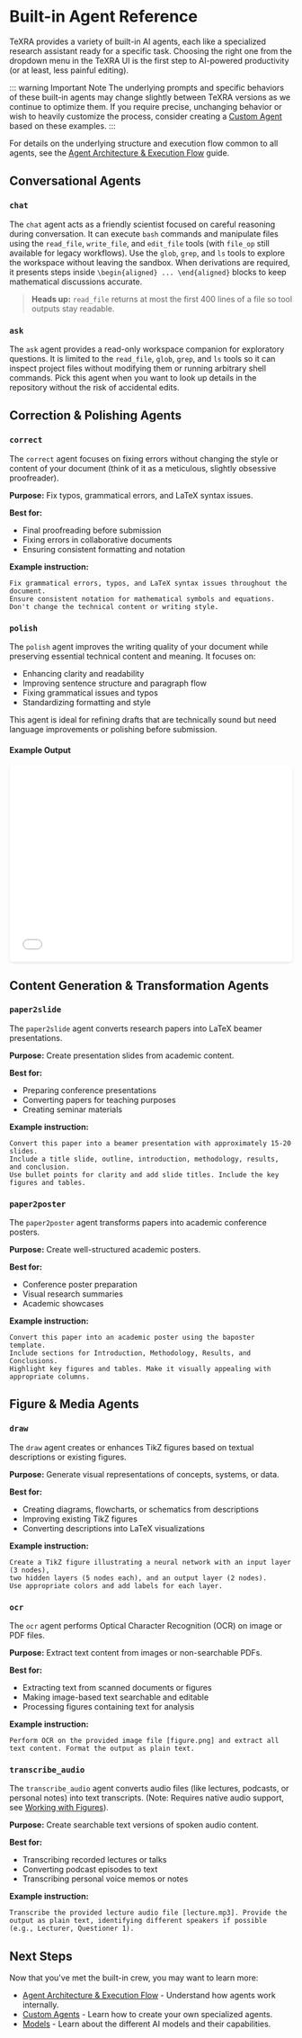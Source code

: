 # Built-in Agent Reference

TeXRA provides a variety of built-in AI agents, each like a specialized research assistant ready for a specific task. Choosing the right one from the dropdown menu in the TeXRA UI is the first step to AI-powered productivity (or at least, less painful editing).

::: warning Important Note
The underlying prompts and specific behaviors of these built-in agents may change slightly between TeXRA versions as we continue to optimize them. If you require precise, unchanging behavior or wish to heavily customize the process, consider creating a [Custom Agent](./custom-agents.md) based on these examples.
:::

For details on the underlying structure and execution flow common to all agents, see the [Agent Architecture & Execution Flow](./agent-architecture.md) guide.

## Conversational Agents

### `chat`

The `chat` agent acts as a friendly scientist focused on careful reasoning during conversation.
It can execute `bash` commands and manipulate files using the `read_file`,
`write_file`, and `edit_file` tools (with `file_op` still available for legacy
workflows).
Use the `glob`, `grep`, and `ls` tools to explore the workspace without leaving the sandbox.
When derivations are required, it presents steps inside `\begin{aligned} ... \end{aligned}` blocks
to keep mathematical discussions accurate.

> **Heads up:** `read_file` returns at most the first 400 lines of a file so tool outputs stay readable.

### `ask`

The `ask` agent provides a read-only workspace companion for exploratory
questions.
It is limited to the `read_file`, `glob`, `grep`, and `ls` tools so it can
inspect project files without modifying them or running arbitrary shell
commands.
Pick this agent when you want to look up details in the repository without the
risk of accidental edits.

## Correction & Polishing Agents

### `correct`

The `correct` agent focuses on fixing errors without changing the style or content of your document (think of it as a meticulous, slightly obsessive proofreader).

**Purpose:** Fix typos, grammatical errors, and LaTeX syntax issues.

**Best for:**

- Final proofreading before submission
- Fixing errors in collaborative documents
- Ensuring consistent formatting and notation

**Example instruction:**

```
Fix grammatical errors, typos, and LaTeX syntax issues throughout the document.
Ensure consistent notation for mathematical symbols and equations.
Don't change the technical content or writing style.
```

### `polish`

The `polish` agent improves the writing quality of your document while preserving essential technical content and meaning. It focuses on:

- Enhancing clarity and readability
- Improving sentence structure and paragraph flow
- Fixing grammatical issues and typos
- Standardizing formatting and style

This agent is ideal for refining drafts that are technically sound but need language improvements or polishing before submission.

#### Example Output

<div class="agent-pdf-viewer">
  <iframe src="/examples/draft_polish_r1_gemini25p_diff.pdf" title="Polish Agent Example" class="agent-pdf-frame"></iframe>
  <a href="/examples/draft_polish_r1_gemini25p_diff.pdf" target="_blank" class="agent-pdf-link">View example</a>
</div>

<style>
.agent-pdf-viewer {
  position: relative;
  width: 100%;
  border: 1px solid var(--vp-c-divider);
  border-radius: 6px;
  overflow: hidden;
  box-shadow: 0 2px 4px rgba(0,0,0,0.1);
  margin: 1rem 0;
}
.agent-pdf-frame {
  width: 100%;
  height: 350px;
  border: none;
}
.agent-pdf-link {
  position: absolute;
  top: 10px;
  right: 10px;
  color: white;
  padding: 5px 10px;
  border-radius: 4px;
  text-decoration: none;
  font-size: 0.85rem;
}
.agent-pdf-link:hover {
  background: var(--vp-c-brand);
}
</style>

## Content Generation & Transformation Agents

### `paper2slide`

The `paper2slide` agent converts research papers into LaTeX beamer presentations.

**Purpose:** Create presentation slides from academic content.

**Best for:**

- Preparing conference presentations
- Converting papers for teaching purposes
- Creating seminar materials

**Example instruction:**

```
Convert this paper into a beamer presentation with approximately 15-20 slides.
Include a title slide, outline, introduction, methodology, results, and conclusion.
Use bullet points for clarity and add slide titles. Include the key figures and tables.
```

### `paper2poster`

The `paper2poster` agent transforms papers into academic conference posters.

**Purpose:** Create well-structured academic posters.

**Best for:**

- Conference poster preparation
- Visual research summaries
- Academic showcases

**Example instruction:**

```
Convert this paper into an academic poster using the baposter template.
Include sections for Introduction, Methodology, Results, and Conclusions.
Highlight key figures and tables. Make it visually appealing with appropriate columns.
```

## Figure & Media Agents

### `draw`

The `draw` agent creates or enhances TikZ figures based on textual descriptions or existing figures.

**Purpose:** Generate visual representations of concepts, systems, or data.

**Best for:**

- Creating diagrams, flowcharts, or schematics from descriptions
- Improving existing TikZ figures
- Converting descriptions into LaTeX visualizations

**Example instruction:**

```
Create a TikZ figure illustrating a neural network with an input layer (3 nodes),
two hidden layers (5 nodes each), and an output layer (2 nodes).
Use appropriate colors and add labels for each layer.
```

### `ocr`

The `ocr` agent performs Optical Character Recognition (OCR) on image or PDF files.

**Purpose:** Extract text content from images or non-searchable PDFs.

**Best for:**

- Extracting text from scanned documents or figures
- Making image-based text searchable and editable
- Processing figures containing text for analysis

**Example instruction:**

```
Perform OCR on the provided image file [figure.png] and extract all text content. Format the output as plain text.
```

### `transcribe_audio`

The `transcribe_audio` agent converts audio files (like lectures, podcasts, or personal notes) into text transcripts. (Note: Requires native audio support, see [Working with Figures](./working-with-figures.md)).

**Purpose:** Create searchable text versions of spoken audio content.

**Best for:**

- Transcribing recorded lectures or talks
- Converting podcast episodes to text
- Transcribing personal voice memos or notes

**Example instruction:**

```
Transcribe the provided lecture audio file [lecture.mp3]. Provide the output as plain text, identifying different speakers if possible (e.g., Lecturer, Questioner 1).
```

## Next Steps

Now that you've met the built-in crew, you may want to learn more:

- [Agent Architecture & Execution Flow](./agent-architecture.md) - Understand how agents work internally.
- [Custom Agents](./custom-agents.md) - Learn how to create your own specialized agents.
- [Models](./models.md) - Learn about the different AI models and their capabilities.
